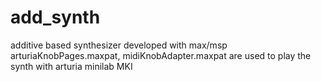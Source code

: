 # add_synth
additive based synthesizer developed with max/msp
arturiaKnobPages.maxpat, midiKnobAdapter.maxpat are used to play the synth with arturia minilab MKI
